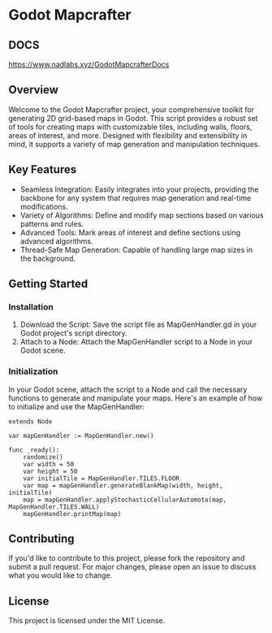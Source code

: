 # Godot Mapcrafter
## DOCS 
https://www.nadlabs.xyz/GodotMapcrafterDocs
## Overview
Welcome to the Godot Mapcrafter project, your comprehensive toolkit for generating 2D grid-based maps in Godot. This script provides a robust set of tools for creating maps with customizable tiles, including walls, floors, areas of interest, and more. Designed with flexibility and extensibility in mind, it supports a variety of map generation and manipulation techniques.

## Key Features
- Seamless Integration: Easily integrates into your projects, providing the backbone for any system that requires map generation and real-time modifications.
- Variety of Algorithms: Define and modify map sections based on various patterns and rules.
- Advanced Tools: Mark areas of interest and define sections using advanced algorithms.
- Thread-Safe Map Generation: Capable of handling large map sizes in the background. 
## Getting Started
### Installation
1. Download the Script: Save the script file as MapGenHandler.gd in your Godot project's script directory.
2. Attach to a Node: Attach the MapGenHandler script to a Node in your Godot scene.
### Initialization
In your Godot scene, attach the script to a Node and call the necessary functions to generate and manipulate your maps. Here's an example of how to initialize and use the MapGenHandler:
```gdscript
extends Node

var mapGenHandler := MapGenHandler.new()

func _ready():
    randomize()
    var width = 50
    var height = 50
    var initialTile = MapGenHandler.TILES.FLOOR
    var map = mapGenHandler.generateBlankMap(width, height, initialTile)
    map = mapGenHandler.applyStochasticCellularAutomota(map, MapGenHandler.TILES.WALL)
    mapGenHandler.printMap(map)
```

## Contributing
If you'd like to contribute to this project, please fork the repository and submit a pull request. For major changes, please open an issue to discuss what you would like to change.

## License
This project is licensed under the MIT License.
